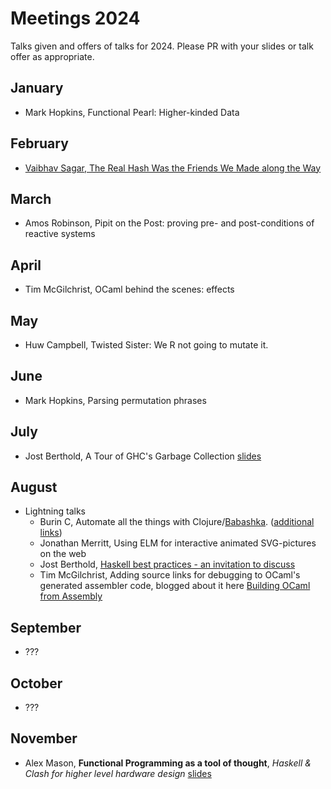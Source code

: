# Meetings 2024

Talks given and offers of talks for 2024. Please PR with your slides or talk offer as appropriate.

## January
 - Mark Hopkins, Functional Pearl: Higher-kinded Data

## February
 - [Vaibhav Sagar, The Real Hash Was the Friends We Made along the Way](https://vaibhavsagar.com/presentations/minimal-perfect-hashing)

## March
 -  Amos Robinson, Pipit on the Post: proving pre- and post-conditions of reactive systems

## April
 - Tim McGilchrist, OCaml behind the scenes: effects

## May
 - Huw Campbell, Twisted Sister: We R not going to mutate it.

## June
 - Mark Hopkins, Parsing permutation phrases

## July
 - Jost Berthold, A Tour of GHC's Garbage Collection [slides](./FPSyd202407_GHCGarbageCollection.pdf)

## August
 - Lightning talks
   - Burin C, Automate all the things with Clojure/[Babashka](https://babashka.org/). ([additional links](./closure-links-20240828.md))
   - Jonathan Merritt, Using ELM for interactive animated SVG-pictures on the web
   - Jost Berthold, [Haskell best practices - an invitation to discuss](https://docs.google.com/presentation/d/1VfJ3E_NBv0NDFqDS_csqskSXmQ3paWJyPSNrWH6UWLg/edit#slide=id.g2836b6e9e84_0_114)
   - Tim McGilchrist, Adding source links for debugging to OCaml's generated assembler code, blogged about it here [Building OCaml from Assembly](https://lambdafoo.com/posts/2024-08-30-building-ocaml-from-assembly.html)

## September
 - ???

## October
 - ???

## November
 - Alex Mason, **Functional Programming as a tool of thought**, _Haskell & Clash for higher level hardware design_ [slides](./2024-11-27%20-%20Clash%20Talk%20-%20Alex%20Mason.pdf)

